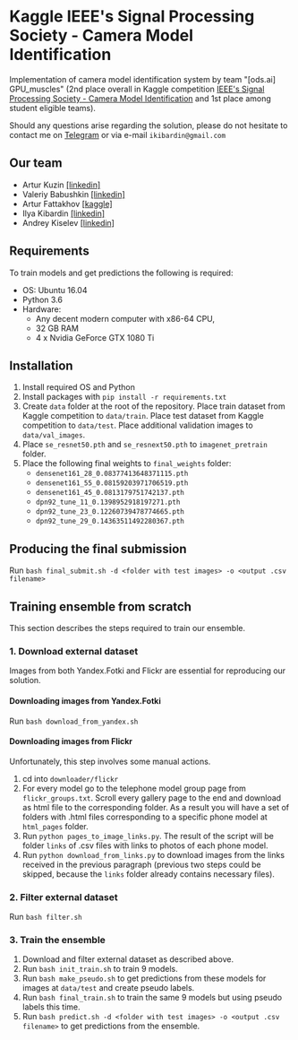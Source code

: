 # Kaggle IEEE's Signal Processing Society - Camera Model Identification

Implementation of camera model identification system by team "[ods.ai] GPU_muscles" (2nd place overall in Kaggle
competition
[IEEE's Signal Processing Society - Camera Model Identification](https://www.kaggle.com/c/sp-society-camera-model-identification/leaderboard)
and 1st place among student eligible
teams).

Should any questions arise regarding the solution, please do not hesitate to contact me
on [Telegram](https://t.me/ikibardin) or via e-mail `ikibardin@gmail.com`

## Our team
- Artur Kuzin [[linkedin]](https://www.linkedin.com/in/artur-kuzin-75a48838/)
- Valeriy Babushkin [[linkedin]](https://www.linkedin.com/in/venheads/)
- Artur Fattakhov [[kaggle]](https://www.kaggle.com/fartuk1)
- Ilya Kibardin [[linkedin]](https://www.linkedin.com/in/ikibardin/)
- Andrey Kiselev [[linkedin]](https://www.linkedin.com/in/andrey-kiselev-9a4ba696/)

## Requirements
To train models and get predictions the following is required:

- OS: Ubuntu 16.04
- Python 3.6
- Hardware:
    - Any decent modern computer with x86-64 CPU, 
    - 32 GB RAM
    - 4 x Nvidia GeForce GTX 1080 Ti

## Installation
1. Install required OS and Python
2. Install packages with `pip install -r requirements.txt`
3. Create `data` folder at the root of the repository. Place train dataset from Kaggle 
competition to `data/train`. Place test dataset from Kaggle competition to `data/test`. 
Place additional validation images to `data/val_images`.
4. Place `se_resnet50.pth` and `se_resnext50.pth` to `imagenet_pretrain` folder.
5. Place the following final weights to `final_weights` folder:
    - `densenet161_28_0.08377413648371115.pth`
    - `densenet161_55_0.08159203971706519.pth`
    - `densenet161_45_0.0813179751742137.pth`
    - `dpn92_tune_11_0.1398952918197271.pth`
    - `dpn92_tune_23_0.12260739478774665.pth`
    - `dpn92_tune_29_0.14363511492280367.pth`
    
## Producing the final submission
Run `bash final_submit.sh -d <folder with test images> -o <output .csv filename>`

## Training ensemble from scratch
This section describes the steps required to train our ensemble.
    
### 1. Download external dataset
Images from both Yandex.Fotki and Flickr are essential for reproducing our solution.

#### Downloading images from Yandex.Fotki
Run `bash download_from_yandex.sh`

#### Downloading images from Flickr
Unfortunately, this step involves some manual actions.
1. cd into `downloader/flickr`
2. For every model go to the telephone model group page from `flickr_groups.txt`. Scroll every gallery
page to the end and download as html file to the corresponding folder. As a result you
will have a set of folders with .html files corresponding to a specific phone model
at `html_pages` folder.
3. Run `python pages_to_image_links.py`. The result of the script will be
folder `links` of .csv files with links to photos of each phone model.
4. Run `python download_from_links.py` to download images from the links received in
the previous paragraph (previous two steps could be skipped, because the
`links` folder already contains necessary files).

### 2. Filter external dataset
Run `bash filter.sh`

### 3. Train the ensemble
1. Download and filter external dataset as described above.
2. Run `bash init_train.sh` to train 9 models.
3. Run `bash make_pseudo.sh` to get predictions from these models for images at `data/test` and 
create pseudo labels.
4. Run `bash final_train.sh` to train the same 9 models but using pseudo labels this time.
5. Run `bash predict.sh -d <folder with test images> -o <output .csv filename>` to get
predictions from the ensemble.